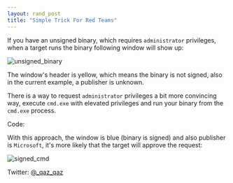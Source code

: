 ```yaml
---
layout: rand_post
title: "Simple Trick For Red Teams"
---
```


If you have an unsigned binary, which requires `administrator` privileges, when a target runs the binary following window will show up:

![unsigned_binary](https://user-images.githubusercontent.com/16405698/66422419-57829f80-ea12-11e9-8bf1-968c4e3ed985.png)

The window's header is yellow, which means the binary is not signed, also in the current example, a publisher is unknown.

There is a way to request `administrator` privileges a bit more convincing way, execute `cmd.exe` with elevated privileges and run your binary from the `cmd.exe` process.

Code:
<script src="https://gist.github.com/secrary/b87908ddbeb8ee52f99ae5ec490f6792.js"></script>

With this approach, the window is blue (binary is signed) and also publisher is `Microsoft`, it's more likely that the target will approve the request:

![signed_cmd](https://user-images.githubusercontent.com/16405698/66422580-9a447780-ea12-11e9-8a26-1bdc1a92f19a.gif)


Twitter: [@_qaz_qaz](https://twitter.com/_qaz_qaz)